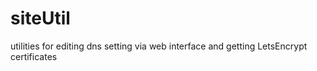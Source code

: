 # siteUtil
utilities for editing dns setting via web interface and getting LetsEncrypt certificates
